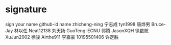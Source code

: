 # signature
sign your name
github-id name
zhicheng-ning 宁志成
tyn1998 唐烨男
Bruce-Jay 林以任
Neat12138 刘天扬
GuoTeng-ECNU 郭腾
JasonXQH 徐啟航
XuJun2002 徐骏
Airthe911 李嘉豪
10195501406 许定胜
